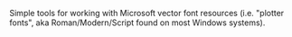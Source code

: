 Simple tools for working with Microsoft vector font resources (i.e.
"plotter fonts", aka Roman/Modern/Script found on most Windows
systems).
